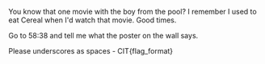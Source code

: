 You know that one movie with the boy from the pool? I remember I used to eat Cereal when I'd watch that movie. Good times.

Go to 58:38 and tell me what the poster on the wall says.

Please underscores as spaces - CIT{flag_format}
